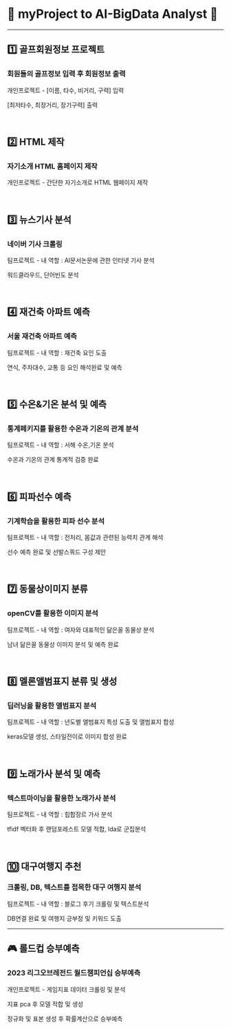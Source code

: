 # 🔹 myProject to __AI-BigData Analyst__ 🔹

 
----------------------------------------------------------
## :one: 골프회원정보 프로젝트
### 회원들의 골프정보 입력 후 회원정보 출력
<p>개인프로젝트 - [이름, 타수, 비거리, 구력] 입력 </p>
<p>[최저타수, 최장거리, 장기구력] 출력</p>
<br>

## :two: HTML 제작
### 자기소개 HTML 홈페이지 제작 
<p>개인프로젝트 - 간단한 자기소개로 HTML 웹페이지 제작</p>
<br>

## 3️⃣ 뉴스기사 분석
### 네이버 기사 크롤링
<p>팀프로젝트 - 내 역할 : AI문서논문에 관한 인터넷 기사 분석</p>
<p>워드클라우드, 단어빈도 분석</p>
<br>

## 4️⃣ 재건축 아파트 예측
### 서울 재건축 아파트 예측
<p>팀프로젝트 - 내 역할 : 재건축 요인 도출</p>
<p>연식, 주차대수, 교통 등 요인 해석완료 및 예측</p>
<br>

## 5️⃣ 수온&기온 분석 및 예측
### 통계페키지를 활용한 수온과 기온의 관계 분석
<p>팀프로젝트 - 내 역할 : 서해 수온,기온 분석</p>
<p>수온과 기온의 관계 통계적 검증 완료</p>
<br>

## 6️⃣ 피파선수 예측
### 기계학습을 활용한 피파 선수 분석
<p>팀프로젝트 - 내 역할 : 전처리, 몸값과 관련된 능력치 관계 해석</p>
<p>선수 예측 완료 및 선발스쿼드 구성 제안</p>
<br>

## 7️⃣ 동물상이미지 분류
### openCV를 활용한 이미지 분석
<p>팀프로젝트 - 내 역할 : 여자와 대표적인 닮은꼴 동물상 분석</p>
<p>남녀 닮은꼴 동물상 이미지 분석 및 예측 완료</p>
<br>

## 8️⃣ 멜론앨범표지 분류 및 생성
### 딥러닝을 활용한 앨범표지 분석
<p>팀프로젝트 - 내 역할 : 년도별 앨범표지 특성 도출 및 앨범표지 합성</p>
<p>keras모델 생성, 스타일전이로 이미지 합성 완료</p>
<br>

## 9️⃣ 노래가사 분석 및 예측
### 텍스트마이닝을 활용한 노래가사 분석
<p>팀프로젝트 - 내 역할 : 힙합장르 가사 분석</p>
<p>tfidf 벡터화 후 랜덤포레스트 모델 적합, lda로 군집분석</p>
<br>

## 🔟 대구여행지 추천
### 크롤링, DB, 텍스트를 접목한 대구 여행지 분석
<p>팀프로젝트 - 내 역할 : 블로그 후기 크롤링 및 텍스트분석</p>
<p>DB연결 완료 및 여행지 긍부정 및 키워드 도출</p>

----------------------------------------------------------
## 🎮 롤드컵 승부예측
### 2023 리그오브레전드 월드챔피언십 승부예측
<p>개인프로젝트 - 게임지표 데이터 크롤링 및 분석</p>
<p>지표 pca 후 모델 적합 및 생성</p>
<p>정규화 및 표본 생성 후 확률계산으로 승부예측</p>
